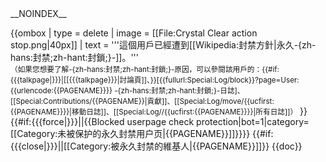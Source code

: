 <!--googleoff: all-->__NOINDEX__
{{ombox
| type = delete
| image = [[File:Crystal Clear action stop.png|40px]]
| text = '''這個用戶已經遭到[[Wikipedia:封禁方針|永久-{zh-hans:封禁;zh-hant:封鎖;}-]]。'''<br /><small class="plainlinks">（如果您想要了解-{zh-hans:封禁;zh-hant:封鎖;}-原因，可以參閱該用戶的：{{#if:{{{talkpage|}}}|[[{{{talkpage}}}|討論頁]]、}}[{{fullurl:Special:Log/block}}?page=User:{{urlencode:{{PAGENAME}}}} -{zh-hans:封禁;zh-hant:封鎖;}-日誌]、[[Special:Contributions/{{PAGENAME}}|貢獻]]、[[Special:Log/move/{{ucfirst:{{PAGENAME}}}}|移動日誌]]、[[Special:Log//{{ucfirst:{{PAGENAME}}}}|所有日誌]]）</small>
}}<includeonly>{{#if:{{{force|}}}||{{Blocked userpage check protection|bot=1|category=[[Category:未被保护的永久封禁用户页|{{PAGENAME}}]]}}}}
{{#if:{{{close|}}}||[[Category:被永久封禁的維基人|{{PAGENAME}}]]}}</includeonly><noinclude>
{{doc}}</noinclude>